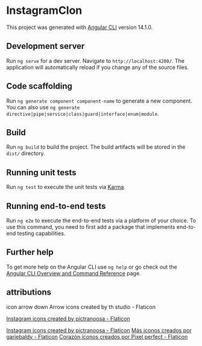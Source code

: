 # InstagramClon

This project was generated with [Angular CLI](https://github.com/angular/angular-cli) version 14.1.0.

## Development server

Run `ng serve` for a dev server. Navigate to `http://localhost:4200/`. The application will automatically reload if you change any of the source files.

## Code scaffolding

Run `ng generate component component-name` to generate a new component. You can also use `ng generate directive|pipe|service|class|guard|interface|enum|module`.

## Build

Run `ng build` to build the project. The build artifacts will be stored in the `dist/` directory.

## Running unit tests

Run `ng test` to execute the unit tests via [Karma](https://karma-runner.github.io).

## Running end-to-end tests

Run `ng e2e` to execute the end-to-end tests via a platform of your choice. To use this command, you need to first add a package that implements end-to-end testing capabilities.

## Further help

To get more help on the Angular CLI use `ng help` or go check out the [Angular CLI Overview and Command Reference](https://angular.io/cli) page.

## attributions

icon arrow down
Arrow icons created by th studio - Flaticon

<a href="https://www.flaticon.com/free-icons/instagram" title="instagram icons">Instagram icons created by pictranoosa - Flaticon</a>

<a href="https://www.flaticon.com/free-icons/instagram" title="instagram icons">Instagram icons created by pictranoosa - Flaticon</a>
<a href="https://www.flaticon.es/iconos-gratis/mas" title="más iconos">Más iconos creados por gariebaldy - Flaticon</a>
<a href="https://www.flaticon.es/iconos-gratis/corazon" title="corazón iconos">Corazón iconos creados por Pixel perfect - Flaticon</a>